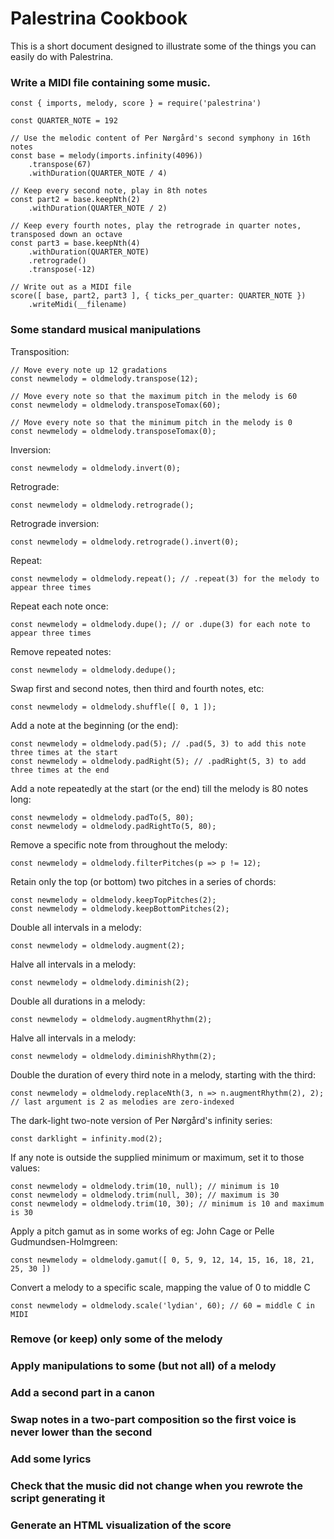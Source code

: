 # Palestrina Cookbook

This is a short document designed to illustrate some of the things you can easily do with Palestrina.

### Write a MIDI file containing some music.

```
const { imports, melody, score } = require('palestrina')

const QUARTER_NOTE = 192

// Use the melodic content of Per Nørgård's second symphony in 16th notes
const base = melody(imports.infinity(4096))
    .transpose(67)
    .withDuration(QUARTER_NOTE / 4)

// Keep every second note, play in 8th notes
const part2 = base.keepNth(2)
    .withDuration(QUARTER_NOTE / 2)

// Keep every fourth notes, play the retrograde in quarter notes, transposed down an octave
const part3 = base.keepNth(4)
    .withDuration(QUARTER_NOTE)
    .retrograde()
    .transpose(-12)

// Write out as a MIDI file
score([ base, part2, part3 ], { ticks_per_quarter: QUARTER_NOTE })
    .writeMidi(__filename)
```

### Some standard musical manipulations

Transposition:
```
// Move every note up 12 gradations
const newmelody = oldmelody.transpose(12);

// Move every note so that the maximum pitch in the melody is 60
const newmelody = oldmelody.transposeTomax(60);

// Move every note so that the minimum pitch in the melody is 0
const newmelody = oldmelody.transposeTomax(0);
```

Inversion:
```
const newmelody = oldmelody.invert(0);
```

Retrograde:
```
const newmelody = oldmelody.retrograde();
```

Retrograde inversion:
```
const newmelody = oldmelody.retrograde().invert(0);
```

Repeat:
```
const newmelody = oldmelody.repeat(); // .repeat(3) for the melody to appear three times
```

Repeat each note once:
```
const newmelody = oldmelody.dupe(); // or .dupe(3) for each note to appear three times
```

Remove repeated notes:
```
const newmelody = oldmelody.dedupe();
```

Swap first and second notes, then third and fourth notes, etc:
```
const newmelody = oldmelody.shuffle([ 0, 1 ]);
```

Add a note at the beginning (or the end):
```
const newmelody = oldmelody.pad(5); // .pad(5, 3) to add this note three times at the start
const newmelody = oldmelody.padRight(5); // .padRight(5, 3) to add three times at the end
```

Add a note repeatedly at the start (or the end) till the melody is 80 notes long:
```
const newmelody = oldmelody.padTo(5, 80); 
const newmelody = oldmelody.padRightTo(5, 80);
```

Remove a specific note from throughout the melody:
```
const newmelody = oldmelody.filterPitches(p => p != 12);
```

Retain only the top (or bottom) two pitches in a series of chords:
```
const newmelody = oldmelody.keepTopPitches(2);
const newmelody = oldmelody.keepBottomPitches(2);
```

Double all intervals in a melody:
```
const newmelody = oldmelody.augment(2);
```

Halve all intervals in a melody:
```
const newmelody = oldmelody.diminish(2);
```

Double all durations in a melody:
```
const newmelody = oldmelody.augmentRhythm(2);
```

Halve all intervals in a melody:
```
const newmelody = oldmelody.diminishRhythm(2);
```

Double the duration of every third note in a melody, starting with the third:
```
const newmelody = oldmelody.replaceNth(3, n => n.augmentRhythm(2), 2); // last argument is 2 as melodies are zero-indexed
```

The dark-light two-note version of Per Nørgård's infinity series:
```
const darklight = infinity.mod(2);
```

If any note is outside the supplied minimum or maximum, set it to those values:
```
const newmelody = oldmelody.trim(10, null); // minimum is 10
const newmelody = oldmelody.trim(null, 30); // maximum is 30
const newmelody = oldmelody.trim(10, 30); // minimum is 10 and maximum is 30
```

Apply a pitch gamut as in some works of eg: John Cage or Pelle Gudmundsen-Holmgreen:
```
const newmelody = oldmelody.gamut([ 0, 5, 9, 12, 14, 15, 16, 18, 21, 25, 30 ])
```

Convert a melody to a specific scale, mapping the value of 0 to middle C
```
const newmelody = oldmelody.scale('lydian', 60); // 60 = middle C in MIDI
```

### Remove (or keep) only some of the melody

### Apply manipulations to some (but not all) of a melody

### Add a second part in a canon

### Swap notes in a two-part composition so the first voice is never lower than the second
 
### Add some lyrics

### Check that the music did not change when you rewrote the script generating it

### Generate an HTML visualization of the score

